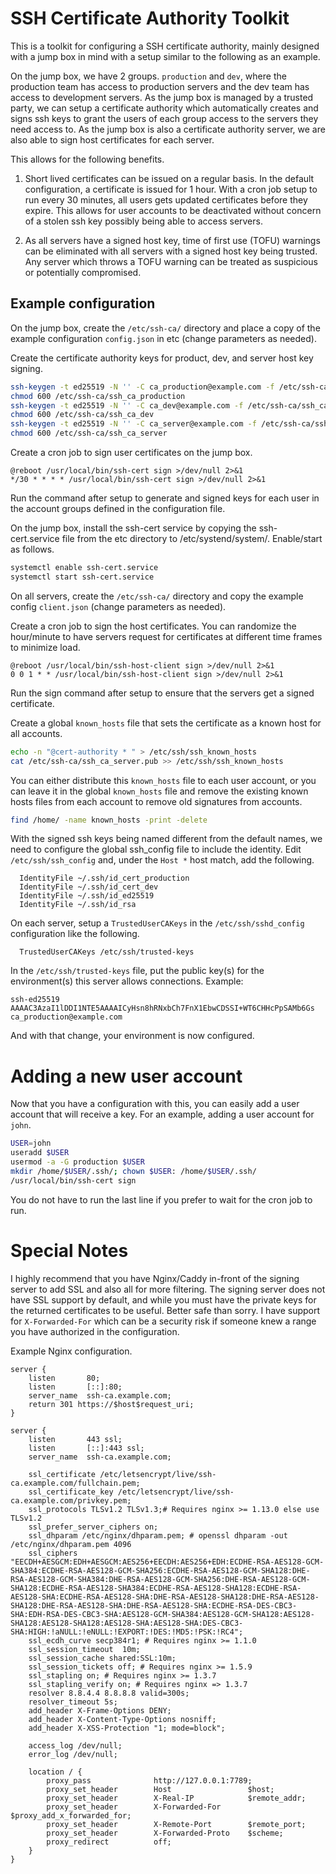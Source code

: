 # SSH Certificate Authority Toolkit

This is a toolkit for configuring a SSH certificate authority, mainly designed with a jump box in mind with a setup similar to the following as an example.

On the jump box, we have 2 groups. `production` and `dev`, where the production team has access to production servers and the dev team has access to development servers. As the jump box is managed by a trusted party, we can setup a certificate authority which automatically creates and signs ssh keys to grant the users of each group access to the servers they need access to. As the jump box is also a certificate authority server, we are also able to sign host certificates for each server.

This allows for the following benefits.

1. Short lived certificates can be issued on a regular basis. In the default configuration, a certificate is issued for 1 hour. With a cron job setup to run every 30 minutes, all users gets updated certificates before they expire. This allows for user accounts to be deactivated without concern of a stolen ssh key possibly being able to access servers.

2. As all servers have a signed host key, time of first use (TOFU) warnings can be eliminated with all servers with a signed host key being trusted. Any server which throws a TOFU warning can be treated as suspicious or potentially compromised.

## Example configuration

On the jump box, create the `/etc/ssh-ca/` directory and place a copy of the example configuration `config.json` in etc (change parameters as needed).

Create the certificate authority keys for product, dev, and server host key signing.

```bash
ssh-keygen -t ed25519 -N '' -C ca_production@example.com -f /etc/ssh-ca/ssh_ca_production
chmod 600 /etc/ssh-ca/ssh_ca_production
ssh-keygen -t ed25519 -N '' -C ca_dev@example.com -f /etc/ssh-ca/ssh_ca_dev
chmod 600 /etc/ssh-ca/ssh_ca_dev
ssh-keygen -t ed25519 -N '' -C ca_server@example.com -f /etc/ssh-ca/ssh_ca_server
chmod 600 /etc/ssh-ca/ssh_ca_server
```

Create a cron job to sign user certificates on the jump box.
```
@reboot /usr/local/bin/ssh-cert sign >/dev/null 2>&1
*/30 * * * * /usr/local/bin/ssh-cert sign >/dev/null 2>&1
```

Run the command after setup to generate and signed keys for each user in the account groups defined in the configuration file.

On the jump box, install the ssh-cert service by copying the ssh-cert.service file from the etc directory to /etc/systend/system/. Enable/start as follows.
```bash
systemctl enable ssh-cert.service
systemctl start ssh-cert.service
```

On all servers, create the `/etc/ssh-ca/` directory and copy the example config `client.json` (change parameters as needed).

Create a cron job to sign the host certificates. You can randomize the hour/minute to have servers request for certificates at different time frames to minimize load.
```
@reboot /usr/local/bin/ssh-host-client sign >/dev/null 2>&1
0 0 1 * * /usr/local/bin/ssh-host-client sign >/dev/null 2>&1
```

Run the sign command after setup to ensure that the servers get a signed certificate.

Create a global `known_hosts` file that sets the certificate as a known host for all accounts.

```bash
echo -n "@cert-authority * " > /etc/ssh/ssh_known_hosts
cat /etc/ssh-ca/ssh_ca_server.pub >> /etc/ssh/ssh_known_hosts
```

You can either distribute this `known_hosts` file to each user account, or you can leave it in the global `known_hosts` file and remove the existing known hosts files from each account to remove old signatures from accounts.

```bash
find /home/ -name known_hosts -print -delete
```

With the signed ssh keys being named different from the default names, we need to configure the global ssh_config file to include the identity. Edit `/etc/ssh/ssh_config` and, under the `Host *` host match, add the following.

```
  IdentityFile ~/.ssh/id_cert_production
  IdentityFile ~/.ssh/id_cert_dev
  IdentityFile ~/.ssh/id_ed25519
  IdentityFile ~/.ssh/id_rsa
```

On each server, setup a `TrustedUserCAKeys` in the `/etc/ssh/sshd_config` configuration like the following.

```
  TrustedUserCAKeys /etc/ssh/trusted-keys
```

In the `/etc/ssh/trusted-keys` file, put the public key(s) for the environment(s) this server allows connections. Example:

```
ssh-ed25519 AAAAC3AzaI1lDDI1NTE5AAAAICyHsn8hRNxbCh7FnX1EbwCDSSI+WT6CHHcPpSAMb6Gs ca_production@example.com
```

And with that change, your environment is now configured.

# Adding a new user account

Now that you have a configuration with this, you can easily add a user account that will receive a key. For an example, adding a user account for `john`.

```bash
USER=john
useradd $USER
usermod -a -G production $USER
mkdir /home/$USER/.ssh/; chown $USER: /home/$USER/.ssh/
/usr/local/bin/ssh-cert sign
```

You do not have to run the last line if you prefer to wait for the cron job to run.

# Special Notes

I highly recommend that you have Nginx/Caddy in-front of the signing server to add SSL and also all for more filtering. The signing server does not have SSL support by default, and while you must have the private keys for the returned certificates to be useful. Better safe than sorry. I have support for `X-Forwarded-For` which can be a security risk if someone knew a range you have authorized in the configuration.

Example Nginx configuration.
```nginx
server {
    listen       80;
    listen       [::]:80;
    server_name  ssh-ca.example.com;
    return 301 https://$host$request_uri;
}

server {
    listen       443 ssl;
    listen       [::]:443 ssl;
    server_name  ssh-ca.example.com;

    ssl_certificate /etc/letsencrypt/live/ssh-ca.example.com/fullchain.pem;
    ssl_certificate_key /etc/letsencrypt/live/ssh-ca.example.com/privkey.pem;
    ssl_protocols TLSv1.2 TLSv1.3;# Requires nginx >= 1.13.0 else use TLSv1.2
    ssl_prefer_server_ciphers on;
    ssl_dhparam /etc/nginx/dhparam.pem; # openssl dhparam -out /etc/nginx/dhparam.pem 4096
    ssl_ciphers "EECDH+AESGCM:EDH+AESGCM:AES256+EECDH:AES256+EDH:ECDHE-RSA-AES128-GCM-SHA384:ECDHE-RSA-AES128-GCM-SHA256:ECDHE-RSA-AES128-GCM-SHA128:DHE-RSA-AES128-GCM-SHA384:DHE-RSA-AES128-GCM-SHA256:DHE-RSA-AES128-GCM-SHA128:ECDHE-RSA-AES128-SHA384:ECDHE-RSA-AES128-SHA128:ECDHE-RSA-AES128-SHA:ECDHE-RSA-AES128-SHA:DHE-RSA-AES128-SHA128:DHE-RSA-AES128-SHA128:DHE-RSA-AES128-SHA:DHE-RSA-AES128-SHA:ECDHE-RSA-DES-CBC3-SHA:EDH-RSA-DES-CBC3-SHA:AES128-GCM-SHA384:AES128-GCM-SHA128:AES128-SHA128:AES128-SHA128:AES128-SHA:AES128-SHA:DES-CBC3-SHA:HIGH:!aNULL:!eNULL:!EXPORT:!DES:!MD5:!PSK:!RC4";
    ssl_ecdh_curve secp384r1; # Requires nginx >= 1.1.0
    ssl_session_timeout  10m;
    ssl_session_cache shared:SSL:10m;
    ssl_session_tickets off; # Requires nginx >= 1.5.9
    ssl_stapling on; # Requires nginx >= 1.3.7
    ssl_stapling_verify on; # Requires nginx => 1.3.7
    resolver 8.8.4.4 8.8.8.8 valid=300s;
    resolver_timeout 5s;
    add_header X-Frame-Options DENY;
    add_header X-Content-Type-Options nosniff;
    add_header X-XSS-Protection "1; mode=block";

    access_log /dev/null;
    error_log /dev/null;

    location / {
        proxy_pass              http://127.0.0.1:7789;
        proxy_set_header        Host                 $host;
        proxy_set_header        X-Real-IP            $remote_addr;
        proxy_set_header        X-Forwarded-For      $proxy_add_x_forwarded_for;
        proxy_set_header        X-Remote-Port        $remote_port;
        proxy_set_header        X-Forwarded-Proto    $scheme;
        proxy_redirect          off;
    }
}
```
